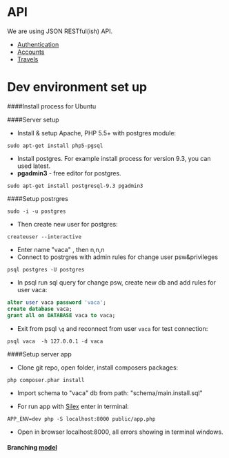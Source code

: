 # API
We are using JSON RESTful(ish) API.

* [Authentication](doc/api/auth.md)
* [Accounts](doc/api/accounts.md)
* [Travels](doc/api/travels.md)

# Dev environment set up

####Install process for Ubuntu

####Server setup
* Install & setup Apache, PHP 5.5+ with postgres module:

 ```
 sudo apt-get install php5-pgsql
 ```
* Install postgres. For example install process for version 9.3, you can used latest.
* <b>pgadmin3</b> - free editor for postgres.

 ```
 sudo apt-get install postgresql-9.3 pgadmin3
 ```
 
####Setup postrgres

```
sudo -i -u postgres
```
* Then create new user for postgres:
```
createuser --interactive
```
* Enter name "vaca" , then n,n,n
* Connect to postrgres with admin rules for change user psw&privileges
```
psql postgres -U postgres
```
* In psql run sql query for change psw, create new db and add rules for user vaca:
```sql
alter user vaca password 'vaca';
create database vaca;
grant all on DATABASE vaca to vaca;
```
* Exit from psql ``` \q ``` and reconnect from user ``` vaca ``` for test connection:
```
psql vaca  -h 127.0.0.1 -d vaca
```
####Setup server app
* Clone git repo, open folder, install composers packages:
```
php composer.phar install
```
* Import schema to "vaca" db from path: "schema/main.install.sql"

* For run app with <a href="http://silex.sensiolabs.org/">Silex</a> enter in terminal:
```
APP_ENV=dev php -S localhost:8000 public/app.php
```
* Open in browser localhost:8000, all errors showing in terminal windows.

#### Branching <a href="http://nvie.com/posts/a-successful-git-branching-model/">model</a> 
